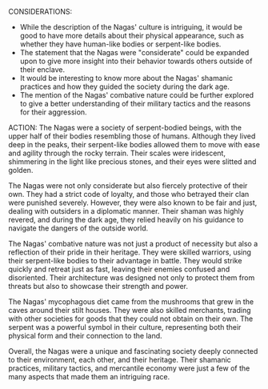 CONSIDERATIONS:
- While the description of the Nagas' culture is intriguing, it would be good to have more details about their physical appearance, such as whether they have human-like bodies or serpent-like bodies.
- The statement that the Nagas were "considerate" could be expanded upon to give more insight into their behavior towards others outside of their enclave.
- It would be interesting to know more about the Nagas' shamanic practices and how they guided the society during the dark age.
- The mention of the Nagas' combative nature could be further explored to give a better understanding of their military tactics and the reasons for their aggression.

ACTION:
The Nagas were a society of serpent-bodied beings, with the upper half of their bodies resembling those of humans. Although they lived deep in the peaks, their serpent-like bodies allowed them to move with ease and agility through the rocky terrain. Their scales were iridescent, shimmering in the light like precious stones, and their eyes were slitted and golden.

The Nagas were not only considerate but also fiercely protective of their own. They had a strict code of loyalty, and those who betrayed their clan were punished severely. However, they were also known to be fair and just, dealing with outsiders in a diplomatic manner. Their shaman was highly revered, and during the dark age, they relied heavily on his guidance to navigate the dangers of the outside world.

The Nagas' combative nature was not just a product of necessity but also a reflection of their pride in their heritage. They were skilled warriors, using their serpent-like bodies to their advantage in battle. They would strike quickly and retreat just as fast, leaving their enemies confused and disoriented. Their architecture was designed not only to protect them from threats but also to showcase their strength and power.

The Nagas' mycophagous diet came from the mushrooms that grew in the caves around their stilt houses. They were also skilled merchants, trading with other societies for goods that they could not obtain on their own. The serpent was a powerful symbol in their culture, representing both their physical form and their connection to the land.

Overall, the Nagas were a unique and fascinating society deeply connected to their environment, each other, and their heritage. Their shamanic practices, military tactics, and mercantile economy were just a few of the many aspects that made them an intriguing race.